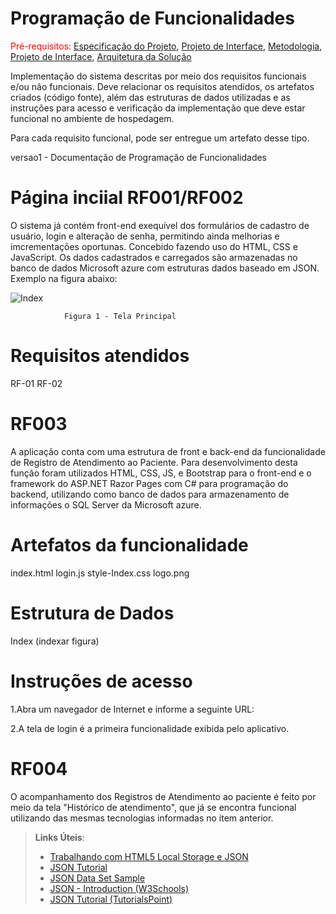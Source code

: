 # Programação de Funcionalidades

<span style="color:red">Pré-requisitos: <a href="2-Especificação do Projeto.md"> Especificação do Projeto</a></span>, <a href="3-Projeto de Interface.md"> Projeto de Interface</a>, <a href="4-Metodologia.md"> Metodologia</a>, <a href="3-Projeto de Interface.md"> Projeto de Interface</a>, <a href="5-Arquitetura da Solução.md"> Arquitetura da Solução</a>

Implementação do sistema descritas por meio dos requisitos funcionais e/ou não funcionais. Deve relacionar os requisitos atendidos, os artefatos criados (código fonte), além das estruturas de dados utilizadas e as instruções para acesso e verificação da implementação que deve estar funcional no ambiente de hospedagem.

Para cada requisito funcional, pode ser entregue um artefato desse tipo.

versao1 - Documentação de Programação de Funcionalidades

# Página inciial RF001/RF002
O sistema já contém front-end exequível dos formulários de cadastro de usuário, login e alteração de senha, permitindo ainda melhorias e imcrementações oportunas. Concebido fazendo uso do HTML, CSS e JavaScript. Os dados cadastrados e carregados são armazenadas no banco de dados Microsoft azure com estruturas dados baseado em JSON. Exemplo na figura abaixo:

![Index]()

                Figura 1 - Tela Principal

# Requisitos atendidos
RF-01
RF-02

# RF003
A aplicação conta com uma estrutura de front e back-end da funcionalidade de Registro de Atendimento ao Paciente. Para desenvolvimento desta função foram utilizados HTML, CSS, JS, e Bootstrap para o front-end e o framework do ASP.NET Razor Pages com C# para programação do backend, utilizando como banco de dados para armazenamento de informações o SQL Server da Microsoft azure.

# Artefatos da funcionalidade
index.html
login.js
style-Index.css
logo.png

# Estrutura de Dados
Index (indexar figura)

# Instruções de acesso
1.Abra um navegador de Internet e informe a seguinte URL: 

2.A tela de login é a primeira funcionalidade exibida pelo aplicativo.

# RF004
O acompanhamento dos Registros de Atendimento ao paciente é feito por meio da tela "Histórico de atendimento", que já se encontra funcional utilizando das mesmas tecnologias informadas no item anterior.



> **Links Úteis**:
>
> - [Trabalhando com HTML5 Local Storage e JSON](https://www.devmedia.com.br/trabalhando-com-html5-local-storage-e-json/29045)
> - [JSON Tutorial](https://www.w3resource.com/JSON)
> - [JSON Data Set Sample](https://opensource.adobe.com/Spry/samples/data_region/JSONDataSetSample.html)
> - [JSON - Introduction (W3Schools)](https://www.w3schools.com/js/js_json_intro.asp)
> - [JSON Tutorial (TutorialsPoint)](https://www.tutorialspoint.com/json/index.htm)
